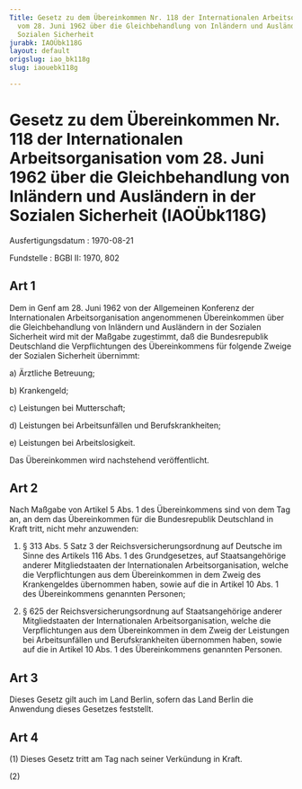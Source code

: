 ```yaml
---
Title: Gesetz zu dem Übereinkommen Nr. 118 der Internationalen Arbeitsorganisation
  vom 28. Juni 1962 über die Gleichbehandlung von Inländern und Ausländern in der
  Sozialen Sicherheit
jurabk: IAOÜbk118G
layout: default
origslug: iao_bk118g
slug: iaouebk118g

---
```


# Gesetz zu dem Übereinkommen Nr. 118 der Internationalen Arbeitsorganisation vom 28. Juni 1962 über die Gleichbehandlung von Inländern und Ausländern in der Sozialen Sicherheit (IAOÜbk118G)

Ausfertigungsdatum
:   1970-08-21

Fundstelle
:   BGBl II: 1970, 802

## Art 1

Dem in Genf am 28. Juni 1962 von der Allgemeinen Konferenz der
Internationalen Arbeitsorganisation angenommenen Übereinkommen über
die Gleichbehandlung von Inländern und Ausländern in der Sozialen
Sicherheit wird mit der Maßgabe zugestimmt, daß die Bundesrepublik
Deutschland die Verpflichtungen des Übereinkommens für folgende Zweige
der Sozialen Sicherheit übernimmt:

a)  Ärztliche Betreuung;


b)  Krankengeld;


c)  Leistungen bei Mutterschaft;


d)  Leistungen bei Arbeitsunfällen und Berufskrankheiten;


e)  Leistungen bei Arbeitslosigkeit.



Das Übereinkommen wird nachstehend veröffentlicht.

## Art 2

Nach Maßgabe von Artikel 5 Abs. 1 des Übereinkommens sind von dem Tag
an, an dem das Übereinkommen für die Bundesrepublik Deutschland in
Kraft tritt, nicht mehr anzuwenden:

1.  § 313 Abs. 5 Satz 3 der Reichsversicherungsordnung auf Deutsche im
    Sinne des Artikels 116 Abs. 1 des Grundgesetzes, auf Staatsangehörige
    anderer Mitgliedstaaten der Internationalen Arbeitsorganisation,
    welche die Verpflichtungen aus dem Übereinkommen in dem Zweig des
    Krankengeldes übernommen haben, sowie auf die in Artikel 10 Abs. 1 des
    Übereinkommens genannten Personen;


2.  § 625 der Reichsversicherungsordnung auf Staatsangehörige anderer
    Mitgliedstaaten der Internationalen Arbeitsorganisation, welche die
    Verpflichtungen aus dem Übereinkommen in dem Zweig der Leistungen bei
    Arbeitsunfällen und Berufskrankheiten übernommen haben, sowie auf die
    in Artikel 10 Abs. 1 des Übereinkommens genannten Personen.

## Art 3

Dieses Gesetz gilt auch im Land Berlin, sofern das Land Berlin die
Anwendung dieses Gesetzes feststellt.

## Art 4

(1) Dieses Gesetz tritt am Tag nach seiner Verkündung in Kraft.

(2)

